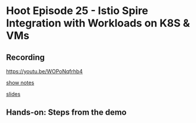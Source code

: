 # Hoot Episode 25 - Istio Spire Integration with Workloads on K8S & VMs

## Recording ##
 https://youtu.be/WOPoNqfrhb4 

[show notes](SHOWNOTES.md)

[slides]()

## Hands-on: Steps from the demo

